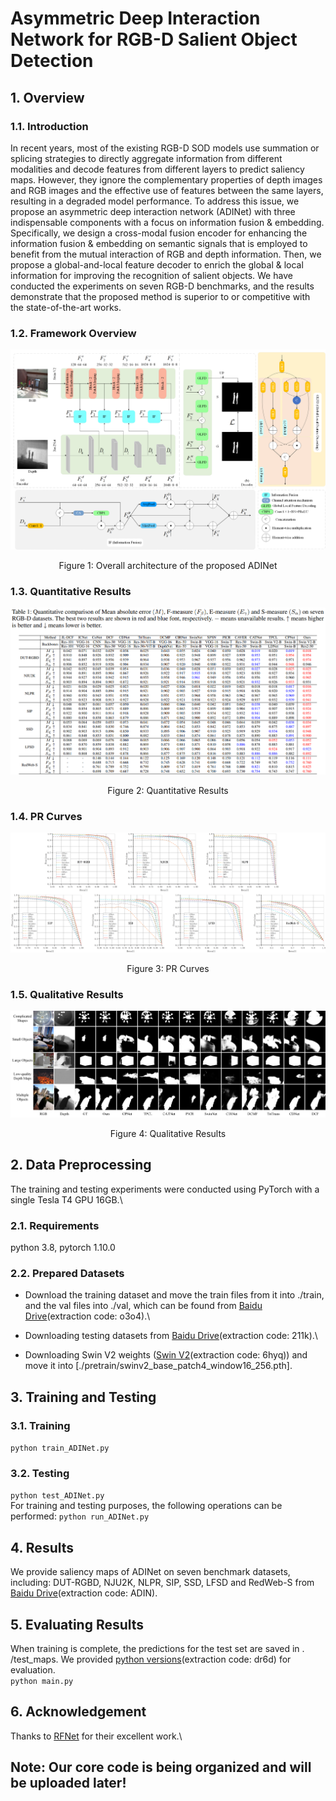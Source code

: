 # Asymmetric Deep Interaction Network for RGB-D Salient Object Detection

## 1. Overview
### 1.1. Introduction
In recent years, most of the existing RGB-D SOD models use summation or splicing strategies to directly aggregate information from different modalities and decode features from different layers to predict saliency maps. However, they ignore the complementary properties of depth images and RGB images and the effective use of features between the same layers, resulting in a degraded model performance. To address this issue, we propose an asymmetric deep interaction network (ADINet) with three indispensable components with a focus on information fusion \& embedding. Specifically, we design a cross-modal fusion encoder  for enhancing the information fusion \& embedding on semantic signals that is employed to benefit from the mutual interaction of RGB and depth information. Then, we propose a global-and-local feature decoder to enrich the global \& local information for improving the recognition of salient objects. We have conducted the experiments on seven RGB-D benchmarks, and the results demonstrate that the proposed method is superior to or competitive with the state-of-the-art works.

### 1.2. Framework Overview
![image](ADINet/imgs/ADINet.png)
<div align="center">
Figure 1: Overall architecture of the proposed ADINet
</div>

### 1.3. Quantitative Results
![alt](ADINet/imgs/Quantitative.png)
<div align="center">
Figure 2: Quantitative Results
</div>

### 1.4. PR Curves
![alt](ADINet/imgs/pr.png)
<div align="center">
Figure 3: PR Curves
</div>

### 1.5. Qualitative Results
![alt](ADINet/imgs/Qualitative.png)
<div align="center">
Figure 4: Qualitative Results
</div>


## 2. Data Preprocessing
The training and testing experiments were conducted using PyTorch with a single Tesla T4 GPU 16GB.\
### 2.1. Requirements
python 3.8,   pytorch 1.10.0
### 2.2. Prepared Datasets
* Download the training dataset and move the train files from it into ./train, and the val files into ./val, which can be found from [Baidu Drive](https://pan.baidu.com/s/1wfOG3EqyLaM0UH6pwfvpdA)(extraction code: o3o4).\
- Downloading testing datasets from [Baidu Drive](https://pan.baidu.com/s/1uERpDsb9GIvCACOoCXeJSg)(extraction code: 211k).\
* Downloading Swin V2 weights ([Swin V2](https://pan.baidu.com/s/1_zZIHiBFOHXZ-F-cJohKTQ)(extraction code: 6hyq)) and move it into [./pretrain/swinv2_base_patch4_window16_256.pth].

## 3. Training and Testing
### 3.1. Training
`python train_ADINet.py`
### 3.2. Testing
`python test_ADINet.py`\
For training and testing purposes, the following operations can be performed: `python run_ADINet.py`

## 4. Results
We provide saliency maps of ADINet on seven benchmark datasets, including: DUT-RGBD, NJU2K, NLPR, SIP, SSD, LFSD and RedWeb-S from [Baidu Drive](https://pan.baidu.com/s/1c9bv4PbEm_IghfCjF_Y-pw)(extraction code: ADIN).

## 5. Evaluating Results
When training is complete, the predictions for the test set are saved in . /test_maps. We provided [python versions](https://pan.baidu.com/s/1Y1bn4ITcWAOqp-43SNVJbg)(extraction code: dr6d) for evaluation.\
`python main.py`

## 6. Acknowledgement
Thanks to [RFNet](https://github.com/Zongwei97/RFnet) for their excellent work.\
## Note: Our core code is being organized and will be uploaded later!
